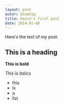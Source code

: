 ```yaml
---
layout: post
autor: dcowhig
title: David's first post
date: 2014-01-08
---
```


Here's the text of my post.

## This is a heading

**This is bold**

*This is italics*

* this
* is
* a
* list
